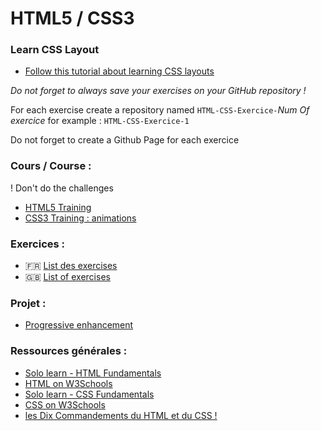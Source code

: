 # HTML5 / CSS3

### Learn CSS Layout

- [Follow this tutorial about learning CSS layouts](learnlayout.md)

*Do not forget to always save your exercises on your GitHub repository !*

For each exercise create a repository named `HTML-CSS-Exercice-`*Num Of exercice*  for example : `HTML-CSS-Exercice-1`

Do not forget to create a Github Page for each exercice

### Cours / Course :
! Don't do the challenges 
- [HTML5 Training](https://drive.google.com/open?id=1Ees4PrX8ebK05y8lgNLt7BK086CMFqPSn5LWR-lerkU)
- [CSS3 Training : animations](https://drive.google.com/open?id=1_N73oaBMVlDy5VTumfxQHUeJ8rATvoAaHx_RXSprI4Y)

### Exercices :
- :fr: [List des exercises](exercices-fr.md)
- :uk: [List of exercises](exercices-en.md)

### Projet :
- [Progressive enhancement](../../Projects/progressive-enhancement)

### Ressources générales :
- [Solo learn - HTML Fundamentals](https://www.sololearn.com/Course/HTML/)
- [HTML on W3Schools](https://www.w3schools.com/html/)
- [Solo learn - CSS Fundamentals](https://www.sololearn.com/Course/CSS/)
- [CSS on W3Schools](https://www.w3schools.com/css/)
- [les Dix Commandements du HTML et du CSS !](https://github.com/simplonco/Ten-Commandments-of-HTML-and-CSS/blob/master/README_FR.md)
